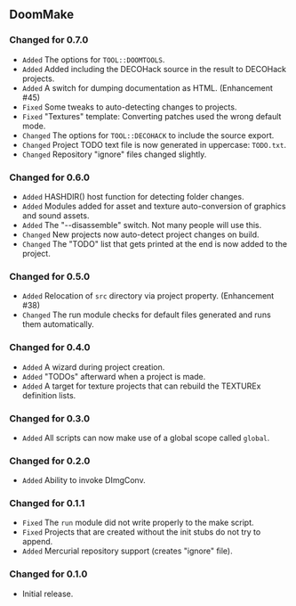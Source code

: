 DoomMake
--------

### Changed for 0.7.0

* `Added` The options for `TOOL::DOOMTOOLS`.
* `Added` Added including the DECOHack source in the result to DECOHack projects.
* `Added` A switch for dumping documentation as HTML. (Enhancement #45)
* `Fixed` Some tweaks to auto-detecting changes to projects.
* `Fixed` "Textures" template: Converting patches used the wrong default mode.
* `Changed` The options for `TOOL::DECOHACK` to include the source export.
* `Changed` Project TODO text file is now generated in uppercase: `TODO.txt`.
* `Changed` Repository "ignore" files changed slightly.


### Changed for 0.6.0

* `Added` HASHDIR() host function for detecting folder changes.
* `Added` Modules added for asset and texture auto-conversion of graphics and sound assets.
* `Added` The "--disassemble" switch. Not many people will use this.
* `Changed` New projects now auto-detect project changes on build.
* `Changed` The "TODO" list that gets printed at the end is now added to the project.


### Changed for 0.5.0

* `Added` Relocation of `src` directory via project property. (Enhancement #38)
* `Changed` The run module checks for default files generated and runs them automatically.


### Changed for 0.4.0

* `Added` A wizard during project creation.
* `Added` "TODOs" afterward when a project is made.
* `Added` A target for texture projects that can rebuild the TEXTUREx definition lists.


### Changed for 0.3.0

* `Added` All scripts can now make use of a global scope called `global`.


### Changed for 0.2.0

* `Added` Ability to invoke DImgConv.


### Changed for 0.1.1

* `Fixed` The `run` module did not write properly to the make script.
* `Fixed` Projects that are created without the init stubs do not try to append.
* `Added` Mercurial repository support (creates "ignore" file).


### Changed for 0.1.0

* Initial release.

